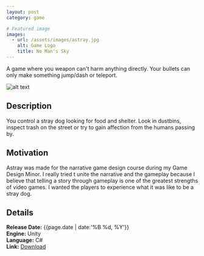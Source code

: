 ```yaml
---
layout: post
category: game

# Featured image
images:
  - url: /assets/images/astray.jpg
    alt: Game Logo
    title: No Man's Sky
---
```


A game where you weapon can't harm anything directly. Your bullets can only make something jump/dash or teleport.
<!--content-->
![alt text]({{site.baseurl}}{{page.images[0].url}} "{{page.images[0].alt}}")

## Description
You control a stray dog looking for food and shelter. Look in dustbins, inspect trash on the street or try to gain affection from the humans passing by.

## Motivation
Astray was made for the narrative game design course during my Game Design Minor. I really tried t unite the narrative and the gameplay because I believe that telling a story through gameplay is one of the greatest strengths of video games. I wanted the players to experience what it was like to be a stray dog.

## Details
**Release Date:** {{page.date | date:'%B %d, %Y'}}  
**Engine:** Unity  
**Language:** C#  
**Link:**  [Download](http://gamejolt.com/games/astray/120803)
